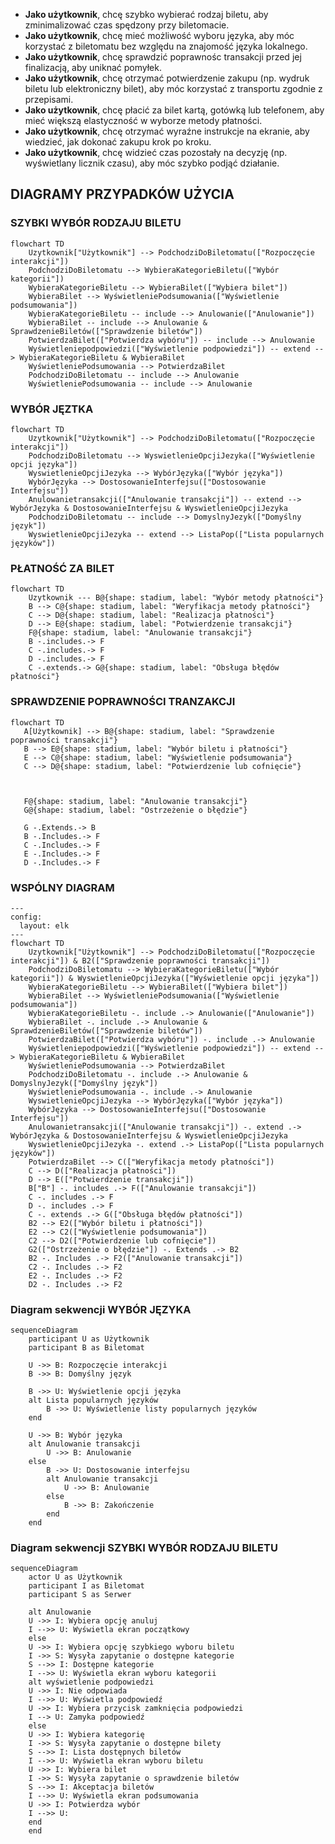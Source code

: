 
- **Jako użytkownik**, chcę szybko wybierać rodzaj biletu, aby zminimalizować czas spędzony przy biletomacie.
- **Jako użytkownik**, chcę mieć możliwość wyboru języka, aby móc korzystać z biletomatu bez względu na znajomość języka lokalnego.
- **Jako użytkownik**, chcę sprawdzić poprawnośc transakcji przed jej finalizacją, aby uniknać pomyłek.
- **Jako użytkownik**, chcę otrzymać potwierdzenie zakupu (np. wydruk biletu lub elektroniczny bilet), aby móc korzystać z transportu zgodnie z przepisami.
- **Jako użytkownik**, chcę płacić za bilet kartą, gotówką lub telefonem, aby mieć
większą elastyczność w wyborze metody płatności.
- **Jako użytkownik**, chcę otrzymać wyraźne instrukcje na ekranie, aby wiedzieć,
jak dokonać zakupu krok po kroku.
- **Jako użytkownik**, chcę widzieć czas pozostały na decyzję (np. wyświetlany
licznik czasu), aby móc szybko podjąć działanie.

## DIAGRAMY PRZYPADKÓW UŻYCIA


### SZYBKI WYBÓR RODZAJU BILETU
```mermaid
flowchart TD
    Uzytkownik["Użytkownik"] --> PodchodziDoBiletomatu(["Rozpoczęcie interakcji"])
    PodchodziDoBiletomatu --> WybieraKategorieBiletu(["Wybór kategorii"])
    WybieraKategorieBiletu --> WybieraBilet(["Wybiera bilet"])
    WybieraBilet --> WyświetleniePodsumowania(["Wyświetlenie podsumowania"])
    WybieraKategorieBiletu -- include --> Anulowanie(["Anulowanie"])
    WybieraBilet -- include --> Anulowanie & SprawdzenieBiletów(["Sprawdzenie biletów"])
    PotwierdzaBilet(["Potwierdza wybóru"]) -- include --> Anulowanie
    Wyświetleniepodpowiedzi(["Wyświetlenie podpowiedzi"]) -- extend --> WybieraKategorieBiletu & WybieraBilet
    WyświetleniePodsumowania --> PotwierdzaBilet
    PodchodziDoBiletomatu -- include --> Anulowanie
    WyświetleniePodsumowania -- include --> Anulowanie
```
### WYBÓR JĘZTKA
```mermaid
flowchart TD
    Uzytkownik["Użytkownik"] --> PodchodziDoBiletomatu(["Rozpoczęcie interakcji"])
    PodchodziDoBiletomatu --> WyswietlenieOpcjiJezyka(["Wyświetlenie opcji języka"])
    WyswietlenieOpcjiJezyka --> WybórJęzyka(["Wybór języka"])
    WybórJęzyka --> DostosowanieInterfejsu(["Dostosowanie Interfejsu"])
    Anulowanietransakcji(["Anulowanie transakcji"]) -- extend --> WybórJęzyka & DostosowanieInterfejsu & WyswietlenieOpcjiJezyka
    PodchodziDoBiletomatu -- include --> DomyslnyJezyk(["Domyślny język"])
    WyswietlenieOpcjiJezyka -- extend --> ListaPop(["Lista popularnych języków"])
```

### PŁATNOŚĆ ZA BILET
```mermaid
flowchart TD
    Uzytkownik --- B@{shape: stadium, label: "Wybór metody płatności"}
    B --> C@{shape: stadium, label: "Weryfikacja metody płatności"}
    C --> D@{shape: stadium, label: "Realizacja płatności"}
    D --> E@{shape: stadium, label: "Potwierdzenie transakcji"}
    F@{shape: stadium, label: "Anulowanie transakcji"}
    B -.includes.-> F
    C -.includes.-> F
    D -.includes.-> F
    C -.extends.-> G@{shape: stadium, label: "Obsługa błędów płatności"}
```

### SPRAWDZENIE POPRAWNOŚCI TRANZAKCJI
```mermaid
flowchart TD
   A[Użytkownik] --> B@{shape: stadium, label: "Sprawdzenie poprawności transakcji"}
   B --> E@{shape: stadium, label: "Wybór biletu i płatności"}
   E --> C@{shape: stadium, label: "Wyświetlenie podsumowania"}
   C --> D@{shape: stadium, label: "Potwierdzenie lub cofnięcie"}
   
   

   F@{shape: stadium, label: "Anulowanie transakcji"}
   G@{shape: stadium, label: "Ostrzeżenie o błędzie"}

   G -.Extends.-> B
   B -.Includes.-> F
   C -.Includes.-> F
   E -.Includes.-> F
   D -.Includes.-> F
```

### WSPÓLNY DIAGRAM
```mermaid
---
config:
  layout: elk
---
flowchart TD
    Uzytkownik["Użytkownik"] --> PodchodziDoBiletomatu(["Rozpoczęcie interakcji"]) & B2(["Sprawdzenie poprawności transakcji"])
    PodchodziDoBiletomatu --> WybieraKategorieBiletu(["Wybór kategorii"]) & WyswietlenieOpcjiJezyka(["Wyświetlenie opcji języka"])
    WybieraKategorieBiletu --> WybieraBilet(["Wybiera bilet"])
    WybieraBilet --> WyświetleniePodsumowania(["Wyświetlenie podsumowania"])
    WybieraKategorieBiletu -. include .-> Anulowanie(["Anulowanie"])
    WybieraBilet -. include .-> Anulowanie & SprawdzenieBiletów(["Sprawdzenie biletów"])
    PotwierdzaBilet(["Potwierdza wybóru"]) -. include .-> Anulowanie
    Wyświetleniepodpowiedzi(["Wyświetlenie podpowiedzi"]) -- extend --> WybieraKategorieBiletu & WybieraBilet
    WyświetleniePodsumowania --> PotwierdzaBilet
    PodchodziDoBiletomatu -. include .-> Anulowanie & DomyslnyJezyk(["Domyślny język"])
    WyświetleniePodsumowania -. include .-> Anulowanie
    WyswietlenieOpcjiJezyka --> WybórJęzyka(["Wybór języka"])
    WybórJęzyka --> DostosowanieInterfejsu(["Dostosowanie Interfejsu"])
    Anulowanietransakcji(["Anulowanie transakcji"]) -. extend .-> WybórJęzyka & DostosowanieInterfejsu & WyswietlenieOpcjiJezyka
    WyswietlenieOpcjiJezyka -. extend .-> ListaPop(["Lista popularnych języków"])
    PotwierdzaBilet --> C(["Weryfikacja metody płatności"])
    C --> D(["Realizacja płatności"])
    D --> E(["Potwierdzenie transakcji"])
    B["B"] -. includes .-> F(["Anulowanie transakcji"])
    C -. includes .-> F
    D -. includes .-> F
    C -. extends .-> G(["Obsługa błędów płatności"])
    B2 --> E2(["Wybór biletu i płatności"])
    E2 --> C2(["Wyświetlenie podsumowania"])
    C2 --> D2(["Potwierdzenie lub cofnięcie"])
    G2(["Ostrzeżenie o błędzie"]) -. Extends .-> B2
    B2 -. Includes .-> F2(["Anulowanie transakcji"])
    C2 -. Includes .-> F2
    E2 -. Includes .-> F2
    D2 -. Includes .-> F2
```


### Diagram sekwencji WYBÓR JĘZYKA
```mermaid
sequenceDiagram
    participant U as Użytkownik
    participant B as Biletomat

    U ->> B: Rozpoczęcie interakcji
    B ->> B: Domyślny język

    B ->> U: Wyświetlenie opcji języka
    alt Lista popularnych języków
        B ->> U: Wyświetlenie listy popularnych języków
    end

    U ->> B: Wybór języka
    alt Anulowanie transakcji
        U ->> B: Anulowanie
    else
        B ->> U: Dostosowanie interfejsu
        alt Anulowanie transakcji
            U ->> B: Anulowanie
        else
            B ->> B: Zakończenie
        end
    end
```

### Diagram sekwencji SZYBKI WYBÓR RODZAJU BILETU
```mermaid
sequenceDiagram
    actor U as Użytkownik
    participant I as Biletomat
    participant S as Serwer
    
    alt Anulowanie
    U ->> I: Wybiera opcję anuluj
    I -->> U: Wyświetla ekran początkowy
    else
    U ->> I: Wybiera opcję szybkiego wyboru biletu
    I ->> S: Wysyła zapytanie o dostępne kategorie
    S -->> I: Dostępne kategorie
    I -->> U: Wyświetla ekran wyboru kategorii
    alt wyświetlenie podpowiedzi
    U ->> I: Nie odpowiada
    I -->> U: Wyświetla podpowiedź
    U ->> I: Wybiera przycisk zamknięcia podpowiedzi
    I --> U: Zamyka podpowiedź
    else
    U ->> I: Wybiera kategorię
    I ->> S: Wysyła zapytanie o dostępne bilety
    S -->> I: Lista dostępnych biletów
    I -->> U: Wyświetla ekran wyboru biletu
    U ->> I: Wybiera bilet
    I ->> S: Wysyła zapytanie o sprawdzenie biletów
    S -->> I: Akceptacja biletów
    I -->> U: Wyświetla ekran podsumowania
    U ->> I: Potwierdza wybór
    I -->> U: 
    end
    end
```

